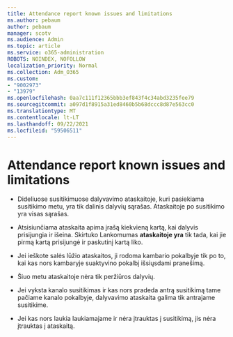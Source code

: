 ```yaml
---
title: Attendance report known issues and limitations
ms.author: pebaum
author: pebaum
manager: scotv
ms.audience: Admin
ms.topic: article
ms.service: o365-administration
ROBOTS: NOINDEX, NOFOLLOW
localization_priority: Normal
ms.collection: Adm_O365
ms.custom:
- "9002973"
- "13979"
ms.openlocfilehash: 0aa7c111f12365bbb3ef843f4c34abd3235fee79
ms.sourcegitcommit: a097d1f8915a31ed8460b5b68dccc8d87e563cc0
ms.translationtype: MT
ms.contentlocale: lt-LT
ms.lasthandoff: 09/22/2021
ms.locfileid: "59506511"
---
```

# <a name="attendance-report-known-issues-and-limitations"></a>Attendance report known issues and limitations

- Dideliuose susitikimuose dalyvavimo ataskaitoje, kuri pasiekiama susitikimo metu, yra tik dalinis dalyvių sąrašas. Ataskaitoje po susitikimo yra visas sąrašas. 

- Atsisiunčiama ataskaita apima įrašą kiekvieną kartą, kai dalyvis prisijungia ir išeina. Skirtuko Lankomumas **ataskaitoje yra** tik tada, kai jie pirmą kartą prisijungė ir paskutinį kartą liko.

- Jei ieškote salės lūžio ataskaitos, ji rodoma kambario pokalbyje tik po to, kai kas nors kambaryje suaktyvino pokalbį išsiųsdami pranešimą.

- Šiuo metu ataskaitoje nėra tik peržiūros dalyvių.

- Jei vyksta kanalo susitikimas ir kas nors pradeda antrą susitikimą tame pačiame kanalo pokalbyje, dalyvavimo ataskaita galima tik antrajame susitikime.

- Jei kas nors laukia laukiamajame ir nėra įtrauktas į susitikimą, jis nėra įtrauktas į ataskaitą.